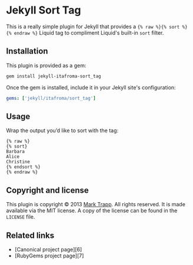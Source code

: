 # Jekyll Sort Tag

This is a really simple plugin for Jekyll that provides a
`{% raw %}{% sort %}{% endraw %}` Liquid tag to compliment Liquid's built-in
`sort` filter.

## Installation

This plugin is provided as a gem:

```sh
gem install jekyll-itafroma-sort_tag
```

Once the gem is installed, include it in your Jekyll site's configuration:

```yaml
gems: ['jekyll/itafroma/sort_tag']
```

## Usage

Wrap the output you’d like to sort with the tag:

```liquid
{% raw %}
{% sort}
Barbara
Alice
Christine
{% endsort %}
{% endraw %}
```

## Copyright and license

This plugin is copyright © 2013 [Mark Trapp][1]. All rights reserved. It is made
available via the MIT license. A copy of the license can be found in the
`LICENSE` file.

## Related links

* [Canonical project page][6]
* [RubyGems project page][7]

[1]: http://marktrapp.com "Mark Trapp’s website"
[2]: http://marktrapp.com/projects/jekyll-sort-tag "Jekyll Sort Tag project page"
[3]: https://rubygems.org/gems/jekyll-itafroma-sort_tag "RubyGems project page"
